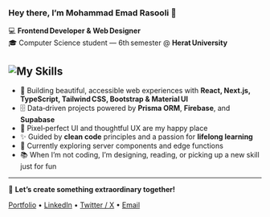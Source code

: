 ### Hey there, I’m Mohammad Emad Rasooli 👋

💻 **Frontend Developer & Web Designer**  
🎓 Computer Science student — 6th semester @ **Herat University**

![My Skills](https://skillicons.dev/icons?i=html,css,js,react,ts,nextjs,tailwind,bootstrap,materialui,figma)
---

- 🔭  Building beautiful, accessible web experiences with **React, Next.js, TypeScript, Tailwind CSS, Bootstrap & Material UI**  
- 🗄️  Data‑driven projects powered by **Prisma ORM**, **Firebase**, and **Supabase**  
- 🎨  Pixel‑perfect UI and thoughtful UX are my happy place  
- ✨  Guided by **clean code** principles and a passion for **lifelong learning**  
- 🌱  Currently exploring server components and edge functions  
- 📚  When I’m not coding, I’m designing, reading, or picking up a new skill just for fun

---

🤝 **Let’s create something extraordinary together!**

[Portfolio](https://emad-rasooli-portfolio.vercel.app/) • [LinkedIn](www.linkedin.com/in/emad-rasooli) • [Twitter / X](https://x.com/M_Emad2004) • [Email](mailto:rasooliemad2004@gmail.com)

